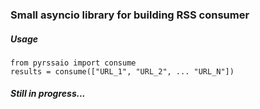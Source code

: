 ### Small asyncio library for building RSS consumer

##### Usage
```buildoutcfg
from pyrssaio import consume
results = consume(["URL_1", "URL_2", ... "URL_N"])
```

##### Still in progress...